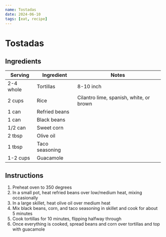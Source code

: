 ```yaml
---
name: Tostadas
date: 2024-06-10
tags: [eat, recipe]
---
```


# Tostadas

## Ingredients

| Serving | Ingredient | Notes |
|-|-|-|
| 2-4 whole | Tortillas | 8-10 inch |
| 2 cups | Rice | Cilantro lime, spanish, white, or brown |
| 1 can | Refried beans |  |
| 1 can | Black beans |  |
| 1/2 can | Sweet corn |  |
| 2 tbsp | Olive oil | |
| 1 tbsp | Taco seasoning |  |
| 1-2 cups | Guacamole |  |

## Instructions

1. Preheat oven to 350 degrees
1. In a small pot, heat refried beans over low/medium heat, mixing occasionally
1. In a large skillet, heat olive oil over medium heat
1. Mix black beans, corn, and taco seasoning in skillet and cook for about 5 minutes
1. Cook tortillas for 10 minutes, flipping halfway through
1. Once everything is cooked, spread beans and corn over tortillas and top with guacamole

